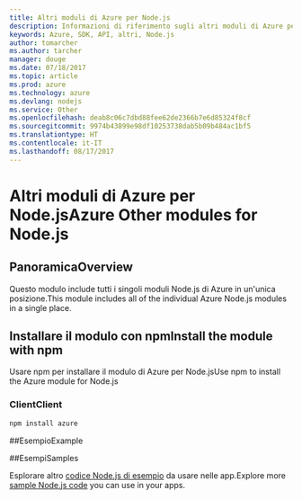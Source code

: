 ```yaml
---
title: Altri moduli di Azure per Node.js
description: Informazioni di riferimento sugli altri moduli di Azure per Node.js
keywords: Azure, SDK, API, altri, Node.js
author: tomarcher
ms.author: tarcher
manager: douge
ms.date: 07/18/2017
ms.topic: article
ms.prod: azure
ms.technology: azure
ms.devlang: nodejs
ms.service: Other
ms.openlocfilehash: deab8c06c7dbd88fee62de2366b7e6d85324f8cf
ms.sourcegitcommit: 9974b43899e98df10253738dab5b09b484ac1bf5
ms.translationtype: HT
ms.contentlocale: it-IT
ms.lasthandoff: 08/17/2017
---
```

# <a name="azure-other-modules-for-nodejs"></a><span data-ttu-id="c94c3-104">Altri moduli di Azure per Node.js</span><span class="sxs-lookup"><span data-stu-id="c94c3-104">Azure Other modules for Node.js</span></span>

## <a name="overview"></a><span data-ttu-id="c94c3-105">Panoramica</span><span class="sxs-lookup"><span data-stu-id="c94c3-105">Overview</span></span>

<span data-ttu-id="c94c3-106">Questo modulo include tutti i singoli moduli Node.js di Azure in un'unica posizione.</span><span class="sxs-lookup"><span data-stu-id="c94c3-106">This module includes all of the individual Azure Node.js modules in a single place.</span></span>

## <a name="install-the-module-with-npm"></a><span data-ttu-id="c94c3-107">Installare il modulo con npm</span><span class="sxs-lookup"><span data-stu-id="c94c3-107">Install the module with npm</span></span>

<span data-ttu-id="c94c3-108">Usare npm per installare il modulo di Azure per Node.js</span><span class="sxs-lookup"><span data-stu-id="c94c3-108">Use npm to install the Azure module for Node.js</span></span>

### <a name="client"></a><span data-ttu-id="c94c3-109">Client</span><span class="sxs-lookup"><span data-stu-id="c94c3-109">Client</span></span>

```bash
npm install azure
```

##<a name="example"></a><span data-ttu-id="c94c3-110">Esempio</span><span class="sxs-lookup"><span data-stu-id="c94c3-110">Example</span></span>

##<a name="samples"></a><span data-ttu-id="c94c3-111">Esempi</span><span class="sxs-lookup"><span data-stu-id="c94c3-111">Samples</span></span>

<span data-ttu-id="c94c3-112">Esplorare altro [codice Node.js di esempio](https://azure.microsoft.com/resources/samples/?platform=nodejs) da usare nelle app.</span><span class="sxs-lookup"><span data-stu-id="c94c3-112">Explore more [sample Node.js code](https://azure.microsoft.com/resources/samples/?platform=nodejs) you can use in your apps.</span></span>